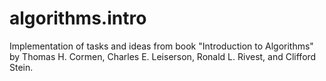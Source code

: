algorithms.intro
================

Implementation of tasks and ideas from book "Introduction to Algorithms"  by Thomas H. Cormen, Charles E. Leiserson, Ronald L. Rivest, and Clifford Stein.
